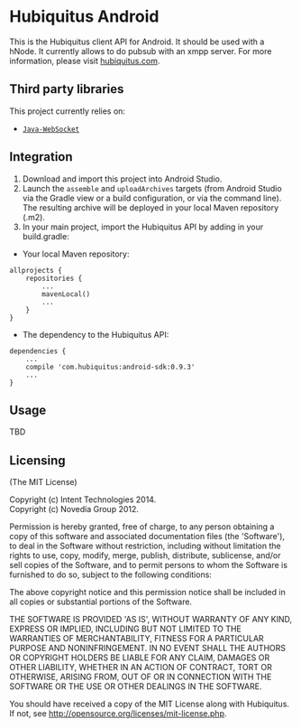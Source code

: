 # Hubiquitus Android
This is the Hubiquitus client API for Android. It should be used with a hNode.
It currently allows to do pubsub with an xmpp server. For more information, please visit [hubiquitus.com](http://www.hubiquitus.com).

## Third party libraries
This project currently relies on:

* [`Java-WebSocket`](https://github.com/TooTallNate/Java-WebSocket)

## Integration

1. Download and import this project into Android Studio.
2. Launch the `assemble` and `uploadArchives` targets (from Android Studio via the Gradle view or a build configuration, or via the command line). The resulting archive will be deployed in your local Maven repository (.m2).
3. In your main project, import the Hubiquitus API by adding in your build.gradle:

* Your local Maven repository:

```
allprojects {
	repositories {
		...
		mavenLocal()
		...
	}
}
```

* The dependency to the Hubiquitus API:

```
dependencies {
	...
	compile 'com.hubiquitus:android-sdk:0.9.3'
	...
}
```

## Usage

TBD

## Licensing
(The MIT License)

Copyright (c) Intent Technologies 2014.<br/>
Copyright (c) Novedia Group 2012.

Permission is hereby granted, free of charge, to any person obtaining
a copy of this software and associated documentation files (the
'Software'), to deal in the Software without restriction, including
without limitation the rights to use, copy, modify, merge, publish,
distribute, sublicense, and/or sell copies of the Software, and to
permit persons to whom the Software is furnished to do so, subject to
the following conditions:

The above copyright notice and this permission notice shall be
included in all copies or substantial portions of the Software.

THE SOFTWARE IS PROVIDED 'AS IS', WITHOUT WARRANTY OF ANY KIND,
EXPRESS OR IMPLIED, INCLUDING BUT NOT LIMITED TO THE WARRANTIES OF
MERCHANTABILITY, FITNESS FOR A PARTICULAR PURPOSE AND NONINFRINGEMENT.
IN NO EVENT SHALL THE AUTHORS OR COPYRIGHT HOLDERS BE LIABLE FOR ANY
CLAIM, DAMAGES OR OTHER LIABILITY, WHETHER IN AN ACTION OF CONTRACT,
TORT OR OTHERWISE, ARISING FROM, OUT OF OR IN CONNECTION WITH THE
SOFTWARE OR THE USE OR OTHER DEALINGS IN THE SOFTWARE.

You should have received a copy of the MIT License along with Hubiquitus.
If not, see <http://opensource.org/licenses/mit-license.php>.

